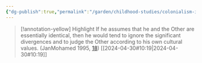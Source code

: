 ```yaml
---
{"dg-publish":true,"permalink":"/garden/childhood-studies/colonialism-in-terms-of-identity/","created":"2024-04-30T10:33:50.000+08:00","updated":"2024-07-31T16:21:39.000+08:00"}
---
```


> [!annotation-yellow] Highlight
>If he assumes that he and the Other are essentially identical,
then he would tend to ignore the significant divergences and to judge the Other according to his own cultural values. (JanMohamed 1995, [18](zotero://open-pdf/library/items/AP4X9TIW?page=1&annotation=WYKLTJY5))
> [[2024-04-30#10:19\|2024-04-30#10:19]]

